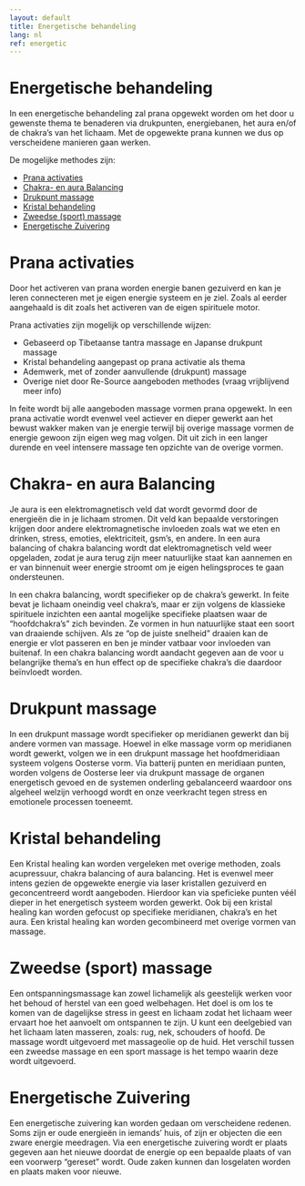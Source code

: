 ```yaml
---
layout: default
title: Energetische behandeling
lang: nl
ref: energetic
---
```

# Energetische behandeling 

In een energetische behandeling zal prana opgewekt worden om het door u gewenste thema te benaderen via drukpunten, energiebanen, het aura en/of de chakra’s van het lichaam. Met de opgewekte prana kunnen we dus op verscheidene manieren gaan werken. 

De mogelijke methodes zijn: 

* <a href="#PranaActivaties">Prana activaties</a>  
* <a href="#ChakraAuraBalancing">Chakra- en aura Balancing </a>  
* <a href="#DrukpuntMassage">Drukpunt massage </a> 
* <a href="#KristalBehandeling">Kristal behandeling </a>
* <a href="#ZweedseMassage">Zweedse (sport) massage</a>
* <a href="#EnergetischeZuivering">Energetische Zuivering</a>


<h1 id="PranaActivaties"> Prana activaties </h1>

Door het activeren van prana worden energie banen gezuiverd en kan je leren connecteren met je eigen energie systeem en je ziel. Zoals al eerder aangehaald is dit zoals het activeren van de eigen spirituele motor.  

Prana activaties zijn mogelijk op verschillende wijzen:

* Gebaseerd op Tibetaanse tantra massage en Japanse drukpunt massage
* Kristal behandeling aangepast op prana activatie als thema
* Ademwerk, met of zonder aanvullende (drukpunt) massage
* Overige niet door Re-Source aangeboden methodes (vraag vrijblijvend meer info)


In feite wordt bij alle aangeboden massage vormen prana opgewekt. In een prana activatie wordt evenwel veel actiever en dieper gewerkt aan het bewust wakker maken van je energie terwijl bij overige massage vormen de energie gewoon zijn eigen weg mag volgen. Dit uit zich in een langer durende en veel intensere massage ten opzichte van de overige vormen. 


<h1 id="ChakraAuraBalancing"> Chakra- en aura Balancing </h1>

 Je aura is een elektromagnetisch veld dat wordt gevormd door de energieën die in je lichaam stromen. Dit veld kan bepaalde verstoringen krijgen door andere elektromagnetische invloeden zoals wat we eten en drinken, stress, emoties, elektriciteit, gsm’s, en andere. In een aura balancing of chakra balancing wordt dat elektromagnetisch veld weer opgeladen, zodat je aura terug zijn meer natuurlijke staat kan aannemen en er van binnenuit weer energie stroomt om je eigen helingsproces te gaan ondersteunen.  
  
In een chakra balancing, wordt specifieker op de chakra’s gewerkt. In feite bevat je lichaam oneindig veel chakra’s, maar er zijn volgens de klassieke spirituele inzichten een aantal mogelijke specifieke plaatsen waar de “hoofdchakra’s” zich bevinden. Ze vormen in hun natuurlijke staat een soort van draaiende schijven. Als ze “op de juiste snelheid” draaien kan de energie er vlot passeren en ben je minder vatbaar voor invloeden van buitenaf. In een chakra balancing wordt aandacht gegeven aan de voor u belangrijke thema’s en hun effect op de specifieke chakra’s die daardoor beïnvloedt worden.  
 

<h1 id="DrukpuntMassage"> Drukpunt massage </h1>

In een drukpunt massage wordt specifieker op meridianen gewerkt dan bij andere vormen van massage. Hoewel in elke massage vorm op meridianen wordt gewerkt, volgen we in een drukpunt massage het hoofdmeridiaan systeem volgens Oosterse vorm. Via batterij punten en meridiaan punten, worden volgens de Oosterse leer via drukpunt massage de organen energetisch gevoed en de systemen onderling gebalanceerd waardoor ons algeheel welzijn verhoogd wordt en onze veerkracht tegen stress en emotionele processen toeneemt.      


<h1 id="KristalBehandeling"> Kristal behandeling </h1>

Een Kristal healing kan worden vergeleken met overige methoden, zoals acupressuur, chakra balancing of aura balancing. Het is evenwel meer intens gezien de opgewekte energie via laser kristallen gezuiverd en geconcentreerd wordt aangeboden. Hierdoor kan via speficieke punten véél dieper in het energetisch systeem worden gewerkt. Ook bij een kristal healing kan worden gefocust op specifieke meridianen, chakra’s en het aura. Een kristal healing kan worden gecombineerd met overige vormen van massage.   


<h1 id="ZweedseMassage"> Zweedse (sport) massage</h1>

Een ontspanningsmassage kan zowel lichamelijk als geestelijk werken voor het behoud of herstel van een goed welbehagen. Het doel is om los te komen van de dagelijkse stress in geest en lichaam zodat het lichaam weer ervaart hoe het aanvoelt om ontspannen te zijn. U kunt een deelgebied van het lichaam laten masseren, zoals: rug, nek, schouders of hoofd. De massage wordt uitgevoerd met massageolie op de huid. Het verschil tussen een zweedse massage en een sport massage is het tempo waarin deze wordt uitgevoerd.  


<h1 id="EnergetischeZuivering">Energetische Zuivering</h1>

Een energetische zuivering kan worden gedaan om verscheidene redenen. Soms zijn er oude energieën in iemands’ huis, of zijn er objecten die een zware energie meedragen. Via een energetische zuivering wordt er plaats gegeven aan het nieuwe doordat de energie op een bepaalde plaats of van een voorwerp “gereset” wordt. Oude zaken kunnen dan losgelaten worden en plaats maken voor nieuwe.  
